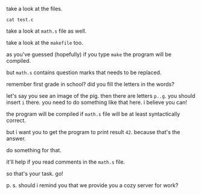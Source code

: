 

take a look at the files.

```
cat test.c
```

take a look at `math.s` file as well.

take a look at the `makefile` too.

as you've guessed (hopefully) if you type `make` the program will be compiled.

but `math.s` contains question marks that needs to be replaced.

remember first grade in school? did you fill the letters in the words?

let's say you see an image of the pig. then there are letters `p..g`.
you should insert `i` there.
you need to do something like that here.
i believe you can!

the program will be compiled if `math.s` file will be at least syntactically correct.

but i want you to get the program to print result `42`. because that's the answer.

do something for that.

it'll help if you read comments in the `math.s` file.


so that's your task.
go!



p. s. should i remind you  that we provide you a cozy server for work?
